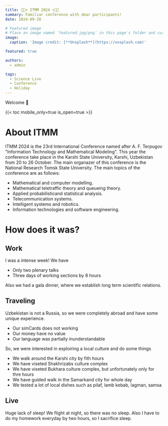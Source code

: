 ```yaml
---
title: 👩‍🎓☀️ ITMM 2024 ☀️👩‍🎓
summary: Familiar conference with dear participants! 
date: 2024-09-20

# Featured image
# Place an image named `featured.jpg/png` in this page's folder and customize its options here.
image:
  caption: 'Image credit: [**Unsplash**](https://unsplash.com)'

featured: true 

authors:
  - admin

tags:
  - Science Live
  - Conference
  - Holiday
---
```


Welcome 👋

{{< toc mobile_only=true is_open=true >}}

# About ITMM

ITMM 2024 is the 23rd International Conference named after A. F. Terpugov "Information Technology and Mathematical Modeling". This year the conference take place in the Karshi State University, Karshi, Uzbekistan from 20 to 26 October.  The main organazer of this conference is the National Research Tomsk State University. The main topics of the conference are as follows:    
- Mathematical and computer modelling.    
- Mathematical teletraffic theory and queueing theory.   
- Applied probabilisticand statistical analysis.   
- Telecommunication systems.   
- Intelligent systems and robotics.    
- Information technologies and software engineering.    

# How does it was? 

## Work

I was a intense week! We have 
- Only two plenary talks     
- Three days of working sections by 8 hours     

Also we had a gala dinner, where we establish long term scientific relations. 

## Traveling 

Uzbekistan is not a Russia, so we were completely abroad and have some unique experience.    
- Our simCards does not working    
- Our money have no value     
- Our language was partially inunderstandable    

So, we were interested in exploiring a local culture and do some things    
- We walk around the Karshi city by fith hours     
- We have viseted Shakhrizabs culture complex    
- We have viseted Bukhara culture complex, but unfortunately only for thre hours    
- We have guided walk in the Samarkand city for whole day       
- We tested a lot of local dishes such as pilaf, lamb kebab, lagman, samsa     

## Live

Huge lack of sleep! We flight at night, so there was no sleep. Also I have to do my homework everyday by two hours, so I sacrifice sleep.  